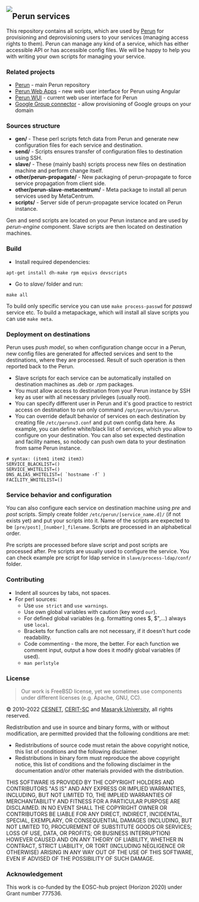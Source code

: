 <a href="https://perun-aai.org"><img style="float: left; position: relative;" src="https://raw.githubusercontent.com/CESNET/perun/master/perun-web-gui/src/main/webapp/img/logo.png"></a>
## Perun services ##

This repository contains all scripts, which are used by [Perun](https://perun-aai.org/) for provisioning and deprovisioning users to your services (managing access rights to them). Perun can manage any kind of a service, which has either accessible API or has accessible config files. We will be happy to help you with writing your own scripts for managing your service.

### Related projects ###

* [Perun](https://github.com/CESNET/perun) - main Perun repository
* [Perun Web Apps](https://github.com/CESNET/perun-web-apps) - new web user interface for Perun using Angular
* [Perun WUI](https://github.com/CESNET/perun-wui) - current web user interface for Perun
* [Google Group connector](https://github.com/CESNET/google-group-connector) - allow provisioning of Google groups on your domain

### Sources structure ###

* **gen/** - These perl scripts fetch data from Perun and generate new configuration files for each service and destination.
* **send/** - Scripts ensures transfer of configuration files to destination using SSH.
* **slave/** - These (mainly bash) scripts process new files on destination machine and perform change itself.
* **other/perun-propagate/** - New packaging of perun-propagate to force service propagation from client side.
* **other/perun-slave-metacentrum/** - Meta package to install all perun services used by MetaCentrum.
* **scripts/** - Server side of perun-propagate service located on Perun instance.

Gen and send scripts are located on your Perun instance and are used by _perun-engine_ component. Slave scripts are then located on destination machines.

### Build ###

* Install required dependencies:

```
apt-get install dh-make rpm equivs devscripts
```

* Go to _slave/_ folder and run:

```
make all
```

To build only specific service you can use ``make process-passwd`` for _passwd_ service etc. To build a metapackage, which will install all slave scripts you can use ``make meta``.

### Deployment on destinations ###

Perun uses _push model_, so when configuration change occur in a Perun, new config files are generated for affected services and sent to the destinations, where they are processed. Result of such operation is then reported back to the Perun.

* Slave scripts for each service can be automatically installed on destination machines as .deb or .rpm packages.
* You must allow access to destination from your Perun instance by SSH key as user with all necessary privileges (usually root).
* You can specify different user in Perun and it's good practice to restrict access on destination to run only command ``/opt/perun/bin/perun``.
* You can override default behavior of services on each destination by creating file ``/etc/perunv3.conf`` and put own config data here. As example, you can define white/black list of services, which you allow to configure on your destination. You can also set expected destination and facility names, so nobody can push own data to your destination from same Perun instance.

```
# syntax: (item1 item2 item3)
SERVICE_BLACKLIST=()
SERVICE_WHITELIST=()
DNS_ALIAS_WHITELIST=( `hostname -f` )
FACILITY_WHITELIST=()
```

### Service behavior and configuration ###

You can also configure each service on destination machine using _pre_ and _post_ scripts. Simply create folder ``/etc/perun/[service_name.d]/`` (if not exists yet) and put your scripts into it. Name of the scripts are expected to be ``[pre/post]_[number]_filename``. Scripts are processed in an alphabetical order.

Pre scripts are processed before slave script and post scripts are processed after. Pre scripts are usually used to configure the service. You can check example pre script for ldap service in ``slave/process-ldap/conf/`` folder.

### Contributing ###

* Indent all sources by tabs, not spaces.
* For perl sources:
  * Use ``use strict`` and ``use warnings``.
  * Use own global variables with caution (key word ``our``).
  * For defined global variables (e.g. formatting ones $, $",...) always use ``local``.
  * Brackets for function calls are not necessary, if it doesn't hurt code readability.
  * Code commenting - the more, the better. For each function we comment input, output a how does it modify global variables (if used).
  * ``man perlstyle``

### License ###

> Our work is FreeBSD license, yet we sometimes use components under different licenses (e.g. Apache, GNU, CC).

&copy; 2010-2022 [CESNET](https://www.cesnet.cz/?lang=en), [CERIT-SC](https://www.cerit-sc.cz/en/index.html) and [Masaryk University](https://www.muni.cz/en), all rights reserved.

Redistribution and use in source and binary forms, with or without modification, are permitted provided that the following conditions are met:

- Redistributions of source code must retain the above copyright notice, this list of conditions and the following disclaimer.
- Redistributions in binary form must reproduce the above copyright notice, this list of conditions and the following disclaimer in the documentation and/or other materials provided with the distribution.

THIS SOFTWARE IS PROVIDED BY THE COPYRIGHT HOLDERS AND
CONTRIBUTORS "AS IS" AND ANY EXPRESS OR IMPLIED WARRANTIES,
INCLUDING, BUT NOT LIMITED TO, THE IMPLIED WARRANTIES OF
MERCHANTABILITY AND FITNESS FOR A PARTICULAR PURPOSE ARE
DISCLAIMED. IN NO EVENT SHALL THE COPYRIGHT OWNER OR CONTRIBUTORS
BE LIABLE FOR ANY DIRECT, INDIRECT, INCIDENTAL, SPECIAL,
EXEMPLARY, OR CONSEQUENTIAL DAMAGES (INCLUDING, BUT NOT LIMITED
TO, PROCUREMENT OF SUBSTITUTE GOODS OR SERVICES; LOSS OF USE,
DATA, OR PROFITS; OR BUSINESS INTERRUPTION) HOWEVER CAUSED AND ON
ANY THEORY OF LIABILITY, WHETHER IN CONTRACT, STRICT LIABILITY,
OR TORT (INCLUDING NEGLIGENCE OR OTHERWISE) ARISING IN ANY WAY
OUT OF THE USE OF THIS SOFTWARE, EVEN IF ADVISED OF THE
POSSIBILITY OF SUCH DAMAGE.

### Acknowledgement ###

This work is co-funded by the EOSC-hub project (Horizon 2020) under Grant number 777536.
